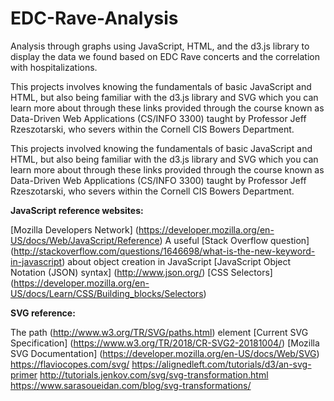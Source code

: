 # EDC-Rave-Analysis
Analysis through graphs using JavaScript, HTML, and the d3.js library to display the data we found based on EDC Rave concerts and the correlation with hospitalizations.

This projects involves knowing the fundamentals of basic JavaScript and HTML, but also being familiar with the d3.js library and SVG which you can learn more about through these links provided through the course known as Data-Driven Web Applications (CS/INFO 3300) taught by Professor Jeff Rzeszotarski, who severs within the Cornell CIS Bowers Department.

This projects involved knowing the fundamentals of basic JavaScript and HTML, but also being familiar with the d3.js library and SVG which you can learn more about through these links provided through the course known as Data-Driven Web Applications (CS/INFO 3300) taught by Professor Jeff Rzeszotarski, who severs within the Cornell CIS Bowers Department.

**JavaScript reference websites:**

[Mozilla Developers Network] (https://developer.mozilla.org/en-US/docs/Web/JavaScript/Reference) 
A useful [Stack Overflow question] (http://stackoverflow.com/questions/1646698/what-is-the-new-keyword-in-javascript) about object creation in JavaScript
[JavaScript Object Notation (JSON) syntax] (http://www.json.org/)
[CSS Selectors] (https://developer.mozilla.org/en-US/docs/Learn/CSS/Building_blocks/Selectors)

**SVG reference:**

The path (http://www.w3.org/TR/SVG/paths.html) element
[Current SVG Specification] (https://www.w3.org/TR/2018/CR-SVG2-20181004/)
[Mozilla SVG Documentation] (https://developer.mozilla.org/en-US/docs/Web/SVG)
https://flaviocopes.com/svg/
https://alignedleft.com/tutorials/d3/an-svg-primer
http://tutorials.jenkov.com/svg/svg-transformation.html
https://www.sarasoueidan.com/blog/svg-transformations/
